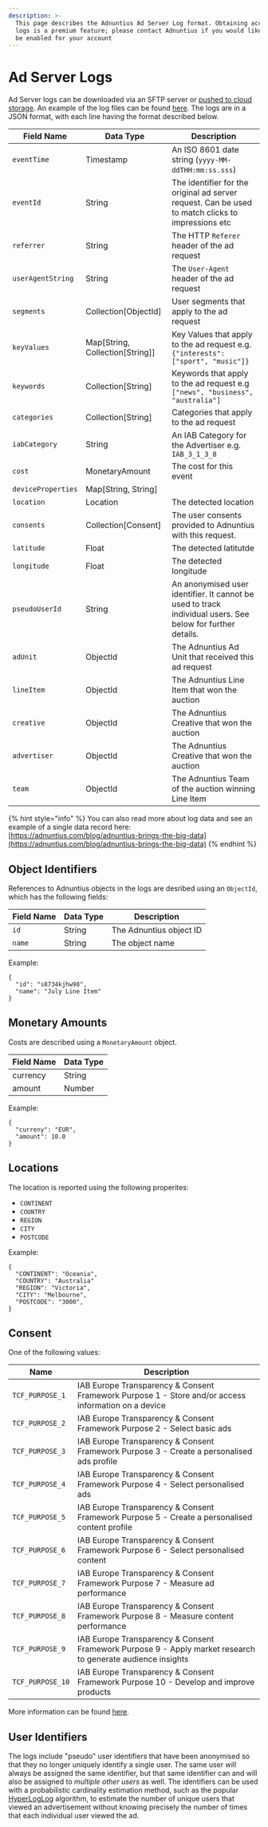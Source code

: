 ```yaml
---
description: >-
  This page describes the Adnuntius Ad Server Log format. Obtaining access to
  logs is a premium feature; please contact Adnuntius if you would like this to
  be enabled for your account
---
```


# Ad Server Logs

Ad Server logs can be downloaded via an SFTP server or [pushed to cloud storage](../adnuntius-data/user-interface-guide/admin/data-exports.md). An example of the log files can be found [here](https://api.adnuntius.com/rawlogs/). The logs are in a JSON format, with each line having the format described below.

| Field Name         | Data Type                         | Description                                                                                                |
| ------------------ | --------------------------------- | ---------------------------------------------------------------------------------------------------------- |
| `eventTime`        | Timestamp                         | An ISO 8601 date string (`yyyy-MM-ddTHH:mm:ss.sss`)                                                        |
| `eventId`          | String                            | The identifier for the original ad server request. Can be used to match clicks to impressions etc          |
| `referrer`         | String                            | The HTTP `Referer` header of the ad request                                                                |
| `userAgentString`  | String                            | The `User-Agent` header of the ad request                                                                  |
| `segments`         | Collection\[ObjectId]             | User segments that apply to the ad request                                                                 |
| `keyValues`        | Map\[String, Collection\[String]] | Key Values that apply to the ad request e.g. `{"interests":["sport", "music"]}`                            |
| `keywords`         | Collection\[String]               | Keywords that apply to the ad request e.g `["news", "business", "australia"]`                              |
| `categories`       | Collection\[String]               | Categories that apply to the ad request                                                                    |
| `iabCategory`      | String                            | An IAB Category for the Advertiser e.g. `IAB_3_1_3_8`                                                      |
| `cost`             | MonetaryAmount                    | The cost for this event                                                                                    |
| `deviceProperties` | Map\[String, String]              |                                                                                                            |
| `location`         | Location                          | The detected location                                                                                      |
| `consents`         | Collection\[Consent]              | The user consents provided to Adnuntius with this request.                                                 |
| `latitude`         | Float                             | The detected latitutde                                                                                     |
| `longitude`        | Float                             | The detected longitude                                                                                     |
| `pseudoUserId`     | String                            | An anonymised user identifier. It cannot be used to track individual users. See below for further details. |
| `adUnit`           | ObjectId                          | The Adnuntius Ad Unit that received this ad request                                                        |
| `lineItem`         | ObjectId                          | The Adnuntius Line Item that won the auction                                                               |
| `creative`         | ObjectId                          | The Adnuntius Creative that won the auction                                                                |
| `advertiser`       | ObjectId                          | The Adnuntius Creative that won the auction                                                                |
| `team`             | ObjectId                          | The Adnuntius Team of the auction winning Line Item                                                        |

{% hint style="info" %}
You can also read more about log data and see an example of a single data record here: [https://adnuntius.com/blog/adnuntius-brings-the-big-data](https://adnuntius.com/blog/adnuntius-brings-the-big-data)
{% endhint %}

## Object Identifiers

References to Adnuntius objects in the logs are desribed using an `ObjectId`, which has the following fields:

| Field Name | Data Type | Description             |
| ---------- | --------- | ----------------------- |
| `id`       | String    | The Adnuntius object ID |
| `name`     | String    | The object name         |

Example:

```
{ 
  "id": "s8734kjhw98",
  "name": "July Line Item"
}
```

## Monetary Amounts

Costs are described using a `MonetaryAmount` object.

| Field Name | Data Type |
| ---------- | --------- |
| currency   | String    |
| amount     | Number    |

Example:

```
{ 
  "curreny": "EUR",
  "amount": 10.0
}
```

## Locations

The location is reported using the following properites:

* `CONTINENT`
* `COUNTRY`
* `REGION`
* `CITY`
* `POSTCODE`

Example:

```
{
  "CONTINENT": "Oceania",
  "COUNTRY": "Australia"
  "REGION": "Victoria",
  "CITY": "Melbourne",
  "POSTCODE": "3000",
}
```

## Consent

One of the following values:

| Name             | Description                                                                                                 |
| ---------------- | ----------------------------------------------------------------------------------------------------------- |
| `TCF_PURPOSE_1`  | IAB Europe Transparency & Consent Framework Purpose 1 - Store and/or access information on a device         |
| `TCF_PURPOSE_2`  | IAB Europe Transparency & Consent Framework Purpose 2 - Select basic ads                                    |
| `TCF_PURPOSE_3`  | IAB Europe Transparency & Consent Framework Purpose 3 - Create a personalised ads profile                   |
| `TCF_PURPOSE_4`  | IAB Europe Transparency & Consent Framework Purpose 4 - Select personalised ads                             |
| `TCF_PURPOSE_5`  | IAB Europe Transparency & Consent Framework Purpose 5 - Create a personalised content profile               |
| `TCF_PURPOSE_6`  | IAB Europe Transparency & Consent Framework Purpose 6 - Select personalised content                         |
| `TCF_PURPOSE_7`  | IAB Europe Transparency & Consent Framework Purpose 7 - Measure ad performance                              |
| `TCF_PURPOSE_8`  | IAB Europe Transparency & Consent Framework Purpose 8 - Measure content performance                         |
| `TCF_PURPOSE_9`  | IAB Europe Transparency & Consent Framework Purpose 9 - Apply market research to generate audience insights |
| `TCF_PURPOSE_10` | IAB Europe Transparency & Consent Framework Purpose 10 - Develop and improve products                       |

More information can be found [here](https://iabeurope.eu/iab-europe-transparency-consent-framework-policies/#Appendix\_A\_Purposes\_and\_Features\_Definitions).

## User Identifiers

The logs include "pseudo" user identifiers that have been anonymised so that they no longer uniquely identify a single user. The same user _will_ always be assigned the same identifier, but that same identifier can and will also be assigned to _multiple other users_ as well. The identifiers can be used with a probabilistic cardinality estimation method, such as the popular [HyperLogLog](https://en.wikipedia.org/wiki/HyperLogLog) algorithm, to estimate the number of unique users that viewed an advertisement without knowing precisely the number of times that each individual user viewed the ad.
